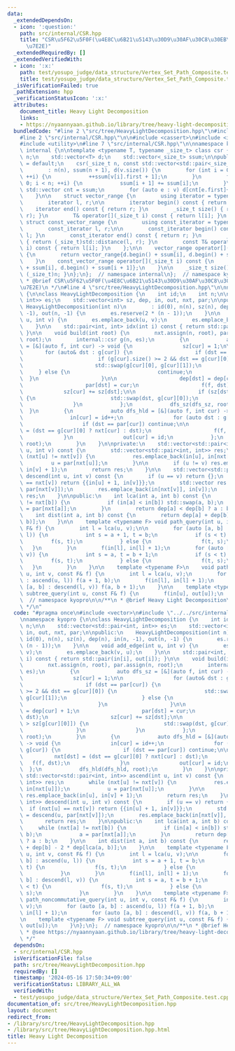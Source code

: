 ```yaml
---
data:
  _extendedDependsOn:
  - icon: ':question:'
    path: src/internal/CSR.hpp
    title: "CSR\u5F62\u5F0F(\u4E8C\u6B21\u5143\u30D9\u30AF\u30C8\u30EB\u306E\u5727\
      \u7E2E)"
  _extendedRequiredBy: []
  _extendedVerifiedWith:
  - icon: ':x:'
    path: test/yosupo_judge/data_structure/Vertex_Set_Path_Composite.test.cpp
    title: test/yosupo_judge/data_structure/Vertex_Set_Path_Composite.test.cpp
  _isVerificationFailed: true
  _pathExtension: hpp
  _verificationStatusIcon: ':x:'
  attributes:
    document_title: Heavy Light Decomposition
    links:
    - https://nyaannyaan.github.io/library/tree/heavy-light-decomposition.hpp
  bundledCode: "#line 2 \"src/tree/HeavyLightDecomposition.hpp\"\n#include <vector>\n\
    #line 2 \"src/internal/CSR.hpp\"\n\n#include <cassert>\n#include <iterator>\n\
    #include <utility>\n#line 7 \"src/internal/CSR.hpp\"\n\nnamespace kyopro {\nnamespace\
    \ internal {\n\ntemplate <typename T, typename _size_t> class csr {\n    _size_t\
    \ n;\n    std::vector<T> d;\n    std::vector<_size_t> ssum;\n\npublic:\n    csr()\
    \ = default;\n    csr(_size_t n, const std::vector<std::pair<_size_t, T>>& v)\n\
    \        : n(n), ssum(n + 1), d(v.size()) {\n        for (int i = 0; i < (int)v.size();\
    \ ++i) {\n            ++ssum[v[i].first + 1];\n        }\n        for (int i =\
    \ 0; i < n; ++i) {\n            ssum[i + 1] += ssum[i];\n        }\n\n       \
    \ std::vector cnt = ssum;\n        for (auto e : v) d[cnt[e.first]++] = e.second;\n\
    \    }\n\n    struct vector_range {\n        using iterator = typename std::vector<T>::iterator;\n\
    \        iterator l, r;\n\n        iterator begin() const { return l; }\n    \
    \    iterator end() const { return r; }\n        _size_t size() { return std::distance(l,\
    \ r); }\n        T& operator[](_size_t i) const { return l[i]; }\n    };\n   \
    \ struct const_vector_range {\n        using const_iterator = typename std::vector<T>::const_iterator;\n\
    \        const_iterator l, r;\n\n        const_iterator begin() const { return\
    \ l; }\n        const_iterator end() const { return r; }\n        _size_t size()\
    \ { return (_size_t)std::distance(l, r); }\n        const T& operator[](_size_t\
    \ i) const { return l[i]; }\n    };\n\n    vector_range operator[](_size_t i)\
    \ {\n        return vector_range{d.begin() + ssum[i], d.begin() + ssum[i + 1]};\n\
    \    }\n    const_vector_range operator[](_size_t i) const {\n        return const_vector_range{d.begin()\
    \ + ssum[i], d.begin() + ssum[i + 1]};\n    }\n\n    _size_t size() const { return\
    \ (_size_t)n; }\n};\n};  // namespace internal\n};  // namespace kyopro\n\n/**\n\
    \ * @brief CSR\u5F62\u5F0F(\u4E8C\u6B21\u5143\u30D9\u30AF\u30C8\u30EB\u306E\u5727\
    \u7E2E)\n */\n#line 4 \"src/tree/HeavyLightDecomposition.hpp\"\n\nnamespace kyopro\
    \ {\n\nclass HeavyLightDecomposition {\n    int id;\n    int n;\n\n    std::vector<std::pair<int,\
    \ int>> es;\n    std::vector<int> sz, dep, in, out, nxt, par;\n\npublic:\n   \
    \ HeavyLightDecomposition(int n)\n        : id(0), n(n), sz(n), dep(n), in(n,\
    \ -1), out(n, -1) {\n        es.reserve(2 * (n - 1));\n    }\n\n    void add_edge(int\
    \ u, int v) {\n        es.emplace_back(u, v);\n        es.emplace_back(v, u);\n\
    \    }\n\n    std::pair<int, int> idx(int i) const { return std::pair(in[i], out[i]);\
    \ }\n\n    void build(int root) {\n        nxt.assign(n, root), par.assign(n,\
    \ root);\n        internal::csr g(n, es);\n        {\n            auto dfs_sz\
    \ = [&](auto f, int cur) -> void {\n                sz[cur] = 1;\n\n         \
    \       for (auto& dst : g[cur]) {\n                    if (dst == par[cur]) {\n\
    \                        if (g[cur].size() >= 2 && dst == g[cur][0]) {\n     \
    \                       std::swap(g[cur][0], g[cur][1]);\n                   \
    \     } else {\n                            continue;\n                      \
    \  }\n                    }\n\n                    dep[dst] = dep[cur] + 1;\n\
    \                    par[dst] = cur;\n                    f(f, dst);\n       \
    \             sz[cur] += sz[dst];\n\n                    if (sz[dst] > sz[g[cur][0]])\
    \ {\n                        std::swap(dst, g[cur][0]);\n                    }\n\
    \                }\n            };\n            dfs_sz(dfs_sz, root);\n      \
    \  }\n        {\n            auto dfs_hld = [&](auto f, int cur) -> void {\n \
    \               in[cur] = id++;\n                for (auto dst : g[cur]) {\n \
    \                   if (dst == par[cur]) continue;\n\n                    nxt[dst]\
    \ = (dst == g[cur][0] ? nxt[cur] : dst);\n                    f(f, dst);\n   \
    \             }\n                out[cur] = id;\n            };\n            dfs_hld(dfs_hld,\
    \ root);\n        }\n    }\n\nprivate:\n    std::vector<std::pair<int, int>> ascend(int\
    \ u, int v) const {\n        std::vector<std::pair<int, int>> res;\n        while\
    \ (nxt[u] != nxt[v]) {\n            res.emplace_back(in[u], in[nxt[u]]);\n   \
    \         u = par[nxt[u]];\n        }\n\n        if (u != v) res.emplace_back(in[u],\
    \ in[v] + 1);\n        return res;\n    }\n\n    std::vector<std::pair<int, int>>\
    \ descend(int u, int v) const {\n        if (u == v) return {};\n        if (nxt[u]\
    \ == nxt[v]) return {{in[u] + 1, in[v]}};\n        std::vector res = descend(u,\
    \ par[nxt[v]]);\n        res.emplace_back(in[nxt[v]], in[v]);\n        return\
    \ res;\n    }\n\npublic:\n    int lca(int a, int b) const {\n        while (nxt[a]\
    \ != nxt[b]) {\n            if (in[a] < in[b]) std::swap(a, b);\n            a\
    \ = par[nxt[a]];\n        }\n        return dep[a] < dep[b] ? a : b;\n    }\n\n\
    \    int dist(int a, int b) const {\n        return dep[a] + dep[b] - 2 * dep[lca(a,\
    \ b)];\n    }\n\n    template <typename F> void path_query(int u, int v, const\
    \ F& f) {\n        int l = lca(u, v);\n\n        for (auto [a, b] : ascend(u,\
    \ l)) {\n            int s = a + 1, t = b;\n            if (s < t) {\n       \
    \         f(s, t);\n            } else {\n                f(t, s);\n         \
    \   }\n        }\n        f(in[l], in[l] + 1);\n        for (auto [a, b] : descend(l,\
    \ v)) {\n            int s = a, t = b + 1;\n            if (s < t) {\n       \
    \         f(s, t);\n            } else {\n                f(t, s);\n         \
    \   }\n        }\n    }\n\n    template <typename F>\n    void path_noncommutative_query(int\
    \ u, int v, const F& f) {\n        int l = lca(u, v);\n        for (auto [a, b]\
    \ : ascend(u, l)) f(a + 1, b);\n        f(in[l], in[l] + 1);\n        for (auto\
    \ [a, b] : descend(l, v)) f(a, b + 1);\n    }\n\n    template <typename F> void\
    \ subtree_query(int u, const F& f) {\n        f(in[u], out[u]);\n    }\n};\n};\
    \  // namespace kyopro\n\n/**\n * @brief Heavy Light Decomposition\n * @see https://nyaannyaan.github.io/library/tree/heavy-light-decomposition.hpp\n\
    \ */\n"
  code: "#pragma once\n#include <vector>\n#include \"../../src/internal/CSR.hpp\"\n\
    \nnamespace kyopro {\n\nclass HeavyLightDecomposition {\n    int id;\n    int\
    \ n;\n\n    std::vector<std::pair<int, int>> es;\n    std::vector<int> sz, dep,\
    \ in, out, nxt, par;\n\npublic:\n    HeavyLightDecomposition(int n)\n        :\
    \ id(0), n(n), sz(n), dep(n), in(n, -1), out(n, -1) {\n        es.reserve(2 *\
    \ (n - 1));\n    }\n\n    void add_edge(int u, int v) {\n        es.emplace_back(u,\
    \ v);\n        es.emplace_back(v, u);\n    }\n\n    std::pair<int, int> idx(int\
    \ i) const { return std::pair(in[i], out[i]); }\n\n    void build(int root) {\n\
    \        nxt.assign(n, root), par.assign(n, root);\n        internal::csr g(n,\
    \ es);\n        {\n            auto dfs_sz = [&](auto f, int cur) -> void {\n\
    \                sz[cur] = 1;\n\n                for (auto& dst : g[cur]) {\n\
    \                    if (dst == par[cur]) {\n                        if (g[cur].size()\
    \ >= 2 && dst == g[cur][0]) {\n                            std::swap(g[cur][0],\
    \ g[cur][1]);\n                        } else {\n                            continue;\n\
    \                        }\n                    }\n\n                    dep[dst]\
    \ = dep[cur] + 1;\n                    par[dst] = cur;\n                    f(f,\
    \ dst);\n                    sz[cur] += sz[dst];\n\n                    if (sz[dst]\
    \ > sz[g[cur][0]]) {\n                        std::swap(dst, g[cur][0]);\n   \
    \                 }\n                }\n            };\n            dfs_sz(dfs_sz,\
    \ root);\n        }\n        {\n            auto dfs_hld = [&](auto f, int cur)\
    \ -> void {\n                in[cur] = id++;\n                for (auto dst :\
    \ g[cur]) {\n                    if (dst == par[cur]) continue;\n\n          \
    \          nxt[dst] = (dst == g[cur][0] ? nxt[cur] : dst);\n                 \
    \   f(f, dst);\n                }\n                out[cur] = id;\n          \
    \  };\n            dfs_hld(dfs_hld, root);\n        }\n    }\n\nprivate:\n   \
    \ std::vector<std::pair<int, int>> ascend(int u, int v) const {\n        std::vector<std::pair<int,\
    \ int>> res;\n        while (nxt[u] != nxt[v]) {\n            res.emplace_back(in[u],\
    \ in[nxt[u]]);\n            u = par[nxt[u]];\n        }\n\n        if (u != v)\
    \ res.emplace_back(in[u], in[v] + 1);\n        return res;\n    }\n\n    std::vector<std::pair<int,\
    \ int>> descend(int u, int v) const {\n        if (u == v) return {};\n      \
    \  if (nxt[u] == nxt[v]) return {{in[u] + 1, in[v]}};\n        std::vector res\
    \ = descend(u, par[nxt[v]]);\n        res.emplace_back(in[nxt[v]], in[v]);\n \
    \       return res;\n    }\n\npublic:\n    int lca(int a, int b) const {\n   \
    \     while (nxt[a] != nxt[b]) {\n            if (in[a] < in[b]) std::swap(a,\
    \ b);\n            a = par[nxt[a]];\n        }\n        return dep[a] < dep[b]\
    \ ? a : b;\n    }\n\n    int dist(int a, int b) const {\n        return dep[a]\
    \ + dep[b] - 2 * dep[lca(a, b)];\n    }\n\n    template <typename F> void path_query(int\
    \ u, int v, const F& f) {\n        int l = lca(u, v);\n\n        for (auto [a,\
    \ b] : ascend(u, l)) {\n            int s = a + 1, t = b;\n            if (s <\
    \ t) {\n                f(s, t);\n            } else {\n                f(t, s);\n\
    \            }\n        }\n        f(in[l], in[l] + 1);\n        for (auto [a,\
    \ b] : descend(l, v)) {\n            int s = a, t = b + 1;\n            if (s\
    \ < t) {\n                f(s, t);\n            } else {\n                f(t,\
    \ s);\n            }\n        }\n    }\n\n    template <typename F>\n    void\
    \ path_noncommutative_query(int u, int v, const F& f) {\n        int l = lca(u,\
    \ v);\n        for (auto [a, b] : ascend(u, l)) f(a + 1, b);\n        f(in[l],\
    \ in[l] + 1);\n        for (auto [a, b] : descend(l, v)) f(a, b + 1);\n    }\n\
    \n    template <typename F> void subtree_query(int u, const F& f) {\n        f(in[u],\
    \ out[u]);\n    }\n};\n};  // namespace kyopro\n\n/**\n * @brief Heavy Light Decomposition\n\
    \ * @see https://nyaannyaan.github.io/library/tree/heavy-light-decomposition.hpp\n\
    \ */"
  dependsOn:
  - src/internal/CSR.hpp
  isVerificationFile: false
  path: src/tree/HeavyLightDecomposition.hpp
  requiredBy: []
  timestamp: '2024-05-16 17:50:34+09:00'
  verificationStatus: LIBRARY_ALL_WA
  verifiedWith:
  - test/yosupo_judge/data_structure/Vertex_Set_Path_Composite.test.cpp
documentation_of: src/tree/HeavyLightDecomposition.hpp
layout: document
redirect_from:
- /library/src/tree/HeavyLightDecomposition.hpp
- /library/src/tree/HeavyLightDecomposition.hpp.html
title: Heavy Light Decomposition
---
```

